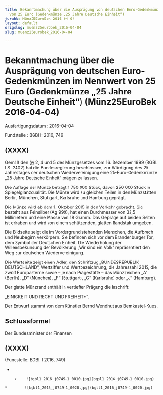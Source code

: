 ```yaml
---
Title: Bekanntmachung über die Ausprägung von deutschen Euro-Gedenkmünzen im Nennwert
  von 25 Euro (Gedenkmünze „25 Jahre Deutsche Einheit“)
jurabk: Münz25EuroBek 2016-04-04
layout: default
origslug: muenz25eurobek_2016-04-04
slug: muenz25eurobek_2016-04-04

---
```


# Bekanntmachung über die Ausprägung von deutschen Euro-Gedenkmünzen im Nennwert von 25 Euro (Gedenkmünze „25 Jahre Deutsche Einheit“) (Münz25EuroBek 2016-04-04)

Ausfertigungsdatum
:   2016-04-04

Fundstelle
:   BGBl I: 2016, 749


## (XXXX)

Gemäß den §§ 2, 4 und 5 des Münzgesetzes vom 16. Dezember 1999 (BGBl.
I S. 2402) hat die Bundesregierung beschlossen, zur Würdigung des 25.
Jahrestages der deutschen Wiedervereinigung eine 25-Euro-Gedenkmünze
„25 Jahre Deutsche Einheit“ prägen zu lassen.

Die Auflage der Münze beträgt 1 750 000 Stück, davon 250 000 Stück in
Spiegelglanzqualität. Die Münze wird zu gleichen Teilen in den
Münzstätten Berlin, München, Stuttgart, Karlsruhe und Hamburg geprägt.

Die Münze wird ab dem 1. Oktober 2015 in den Verkehr gebracht. Sie
besteht aus Feinsilber (Ag 999), hat einen Durchmesser von 32,5
Millimetern und eine Masse von 18 Gramm. Das Gepräge auf beiden Seiten
ist erhaben und wird von einem schützenden, glatten Randstab umgeben.

Die Bildseite zeigt die im Vordergrund stehenden Menschen, die
Aufbruch und Neubeginn verkörpern. Sie befinden sich vor dem
Brandenburger Tor, dem Symbol der Deutschen Einheit. Die Wiederholung
der Willensbekundung der Bevölkerung „Wir sind ein Volk“ repräsentiert
den Weg zur deutschen Wiedervereinigung.

Die Wertseite zeigt einen Adler, den Schriftzug „BUNDESREPUBLIK
DEUTSCHLAND“, Wertziffer und Wertbezeichnung, die Jahreszahl 2015, die
zwölf Europasterne sowie – je nach Prägestätte – das Münzzeichen „A“
(Berlin), „D“ (München), „F“ (Stuttgart), „G“ (Karlsruhe) oder „J“
(Hamburg).

Der glatte Münzrand enthält in vertiefter Prägung die Inschrift:

„EINIGKEIT UND RECHT UND FREIHEIT*“.

Der Entwurf stammt von dem Künstler Bernd Wendhut aus Bernkastel-Kues.


## Schlussformel

Der Bundesminister der Finanzen


## (XXXX)

(Fundstelle: BGBl. I 2016, 749)


*    *        ![bgbl1_2016_j0749-1_0010.jpg](bgbl1_2016_j0749-1_0010.jpg)
    *        ![bgbl1_2016_j0749-1_0020.jpg](bgbl1_2016_j0749-1_0020.jpg)


